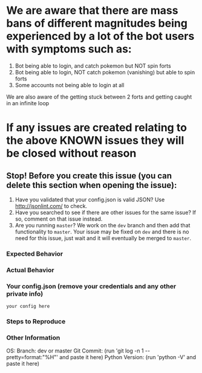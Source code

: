 # We are aware that there are mass bans of different magnitudes being experienced by a lot of the bot users with symptoms such as:
1. Bot being able to login, and catch pokemon but NOT spin forts
2. Bot being able to login, NOT catch pokemon (vanishing) but able to spin forts
4. Some accounts not being able to login at all

We are also aware of the getting stuck between 2 forts and getting caught in an infinite loop

# If any issues are created relating to the above KNOWN issues they will be closed without reason

## Stop! Before you create this issue (you can delete this section when opening the issue):
1. Have you validated that your config.json is valid JSON? Use http://jsonlint.com/ to check.
2. Have you searched to see if there are other issues for the same issue? If so, comment on that issue instead.
3. Are you running `master`? We work on the `dev` branch and then add that functionality to `master`. Your issue may be fixed on `dev` and there is no need for this issue, just wait and it will eventually be merged to `master`.

### Expected Behavior


### Actual Behavior


### Your config.json (remove your credentials and any other private info)
```
your config here
```

### Steps to Reproduce


### Other Information
OS:
Branch: dev or master
Git Commit: (run 'git log -n 1 --pretty=format:"%H"' and paste it here)
Python Version: (run 'python -V' and paste it here)
